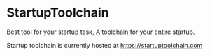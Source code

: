# StartupToolchain
Best tool for your startup task, A toolchain for your entire startup.

Startup toolchain is currently hosted at https://startuptoolchain.com
